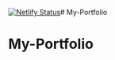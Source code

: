 [![Netlify Status](https://api.netlify.com/api/v1/badges/f2dc11f2-8cd5-4867-886c-b071935ed5d4/deploy-status)](https://app.netlify.com/projects/evelyn-m/deploys)# My-Portfolio
# My-Portfolio
